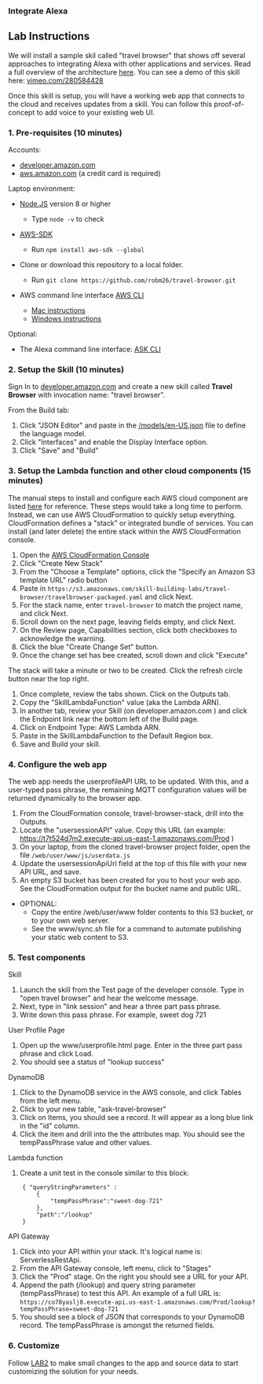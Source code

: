 ### Integrate Alexa
## Lab Instructions

We will install a sample skil called "travel browser" that shows off
several approaches to integrating Alexa with other applications and services.
Read a full overview of the architecture [here](./ARCHITECTURE.md).
You can see a demo of this skill here: [vimeo.com/280584428](https://vimeo.com/280584428)

Once this skill is setup, you will have a working web app that connects to the cloud and receives updates from a skill.
You can follow this proof-of-concept to add voice to your existing web UI.

### 1. Pre-requisites (10 minutes)

Accounts:
* [developer.amazon.com](https://developer.amazon.com/ask)
* [aws.amazon.com](https://aws.amazon.com) (a credit card is required)

Laptop environment:

* [Node.JS](https://nodejs.org/en/download/) version 8 or higher
  * Type ```node -v``` to check
* [AWS-SDK](https://www.npmjs.com/package/aws-sdk)
  * Run ```npm install aws-sdk --global```

* Clone or download this repository to a local folder.
  * Run ```git clone https://github.com/robm26/travel-browser.git```
* AWS command line interface [AWS CLI](https://aws.amazon.com/cli/)
  * [Mac instructions](https://docs.aws.amazon.com/cli/latest/userguide/cli-install-macos.html)
  * [Windows instructions](https://docs.aws.amazon.com/cli/latest/userguide/awscli-install-windows.html)

Optional:
* The Alexa command line interface: [ASK CLI](https://developer.amazon.com/docs/smapi/quick-start-alexa-skills-kit-command-line-interface.html)

### 2. Setup the Skill (10 minutes)

Sign In to [developer.amazon.com](https://developer.amazon.com/ask)
and create a new skill called **Travel Browser** with invocation name: "travel browser".

From the Build tab:
1. Click "JSON Editor" and paste in the [/models/en-US.json](../models/en-US.json) file to define the language model.
1. Click "Interfaces" and enable the Display Interface option.
1. Click "Save" and "Build"


### 3. Setup the Lambda function and other cloud components (15 minutes)

The manual steps to install and configure each AWS cloud component are listed [here](./SETUP.md) for reference.
These steps would take a long time to perform.  Instead, we can use AWS CloudFormation to quickly setup everything.
CloudFormation defines a "stack" or integrated bundle of services.
You can install (and later delete) the entire stack within the AWS CloudFormation console.

1. Open the [AWS CloudFormation Console](https://console.aws.amazon.com/cloudformation/home)
1. Click "Create New Stack"
1. From the "Choose a Template" options, click the "Specify an Amazon S3 template URL" radio button
1. Paste in ```https://s3.amazonaws.com/skill-building-labs/travel-browser/travelbrowser-packaged.yaml``` and click Next.
1. For the stack name, enter ```travel-browser``` to match the project name, and click Next.
1. Scroll down on the next page, leaving fields empty, and click Next.
1. On the Review page, Capabilities section, click both checkboxes to acknowledge the warning.
1. Click the blue "Create Change Set" button.
1. Once the change set has bee created, scroll down and click "Execute"

The stack will take a minute or two to be created. Click the refresh circle button near the top right.

1. Once complete, review the tabs shown. Click on the Outputs tab.
1. Copy the "SkillLambdaFunction" value (aka the Lambda ARN).
1. In another tab, review your Skill (on developer.amazon.com ) and click the Endpoint link near the bottom left of the Build page.
1. Click on Endpoint Type: AWS Lambda ARN.
1. Paste in the SkillLambdaFunction to the Default Region box.
1. Save and Build your skill.


### 4. Configure the web app
The web app needs the userprofileAPI URL to be updated.
With this, and a user-typed pass phrase, the remaining MQTT configuration values will be returned dynamically to the browser app.
1. From the CloudFormation console, travel-browser-stack, drill into the Outputs.
1. Locate the "usersessionAPI" value.  Copy this URL (an example: https://t7t524d7m2.execute-api.us-east-1.amazonaws.com/Prod )
1. On your laptop, from the cloned travel-browser project folder, open the file ```/web/user/www/js/userdata.js```
1. Update the usersessionApiUrl field at the top of this file with your new API URL, and save.
1. An empty S3 bucket has been created for you to host your web app.  See the CloudFormation output for the bucket name and public URL.
 * OPTIONAL:
   * Copy the entire /web/user/www folder contents to this S3 bucket, or to your own web server.
   * See the www/sync.sh file for a command to automate publishing your static web content to S3.

### 5. Test components

Skill
1. Launch the skill from the Test page of the developer console. Type in "open travel browser" and hear the welcome message.
1. Next, type in "link session" and hear a three part pass phrase.
1. Write down this pass phrase. For example, sweet dog 721

User Profile Page
1. Open up the www/userprofile.html page.  Enter in the three part pass phrase and click Load.
1. You should see a status of "lookup success"

DynamoDB
1. Click to the DynamoDB service in the AWS console, and click Tables from the left menu.
1. Click to your new table, "ask-travel-browser"
1. Click on Items, you should see a record.  It will appear as a long blue link in the "id" column.
1. Click the item and drill into the the attributes map.  You should see the tempPassPhrase value and other values.

Lambda function
1. Create a unit test in the console similar to this block:

```
    { "queryStringParameters" :
        {
            "tempPassPhrase":"sweet-dog-721"
        },
        "path":"/lookup"
    }
```

API Gateway
1. Click into your API within your stack.  It's logical name is: ServerlessRestApi.
1. From the API Gateway console, left menu, click to "Stages"
1. Click the "Prod" stage.  On the right you should see a URL for your API.
1. Append the path (/lookup) and query string parameter (tempPassPhrase) to test this API.  An example of a full URL is: ```https://co78yaslj8.execute-api.us-east-1.amazonaws.com/Prod/lookup?tempPassPhrase=sweet-dog-721```
1. You should see a block of JSON that corresponds to your DynamoDB record.  The tempPassPhrase is amongst the returned fields.


### 6. Customize
Follow [LAB2](./components/LAB2.md) to make small changes to the app and source data to start customizing the solution for your needs.
